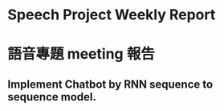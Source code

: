# Speech Project Weekly Report
# 語音專題 meeting 報告
## Implement Chatbot by RNN sequence to sequence model.
